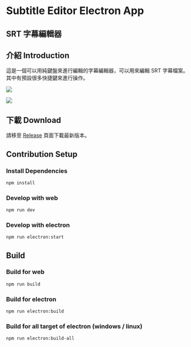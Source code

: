 # Subtitle Editor Electron App
## SRT 字幕編輯器

## 介紹 Introduction

這是一個可以用純鍵盤來進行編輯的字幕編輯器，可以用來編輯 SRT 字幕檔案。
其中有預設很多快捷鍵來進行操作。

![](https://i.imgur.com/EbQnZDo.jpg)

![](https://i.imgur.com/590Lem6.gif)

## 下載 Download

請移至 [Release](https://github.com/zxcj04/Subtitle-Editor-Electron/releases) 頁面下載最新版本。

## Contribution Setup

### Install Dependencies

```sh
npm install
```

### Develop with web

```sh
npm run dev
```

### Develop with electron

```sh
npm run electron:start
```

## Build

### Build for web

```sh
npm run build
```

### Build for electron

```sh
npm run electron:build
```

### Build for all target of electron (windows / linux)

```sh
npm run electron:build-all
```
